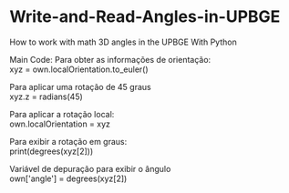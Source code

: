 # Write-and-Read-Angles-in-UPBGE
How to work with math 3D angles in the UPBGE With Python


Main Code:
Para obter as informações de orientação:<br>
xyz = own.localOrientation.to_euler() <br>

Para aplicar uma rotação de 45 graus<br>
xyz.z = radians(45)<br>

Para aplicar a rotação local:<br>
own.localOrientation = xyz<br>

Para exibir a rotação em graus:<br>
print(degrees(xyz[2]))<br>

Variável de depuração para exibir o ângulo<br>
own['angle'] = degrees(xyz[2])<br>
